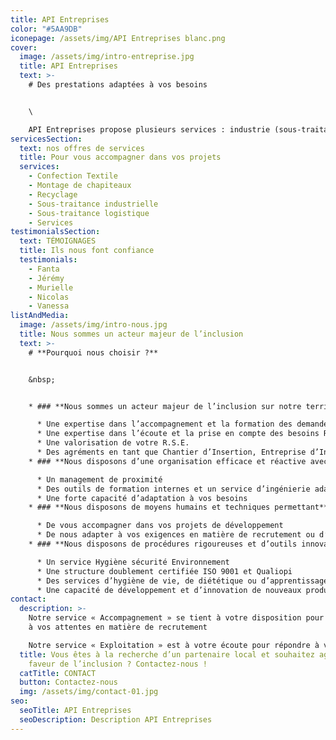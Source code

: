 ```yaml
---
title: API Entreprises
color: "#5AA9DB"
iconepage: /assets/img/API Entreprises blanc.png
cover:
  image: /assets/img/intro-entreprise.jpg
  title: API Entreprises
  text: >-
    # Des prestations adaptées à vos besoins


    \

    API Entreprises propose plusieurs services : industrie (sous-traitance industrielle, confection textile, etc.) ; recyclage (tri, démantèlement, dépollution, valorisation) ; services aux entreprises et aux collectivités (montage de chapiteaux, construction modulaire, implant en entreprise, etc.)
servicesSection:
  text: nos offres de services
  title: Pour vous accompagner dans vos projets
  services:
    - Confection Textile
    - Montage de chapiteaux
    - Recyclage
    - Sous-traitance industrielle
    - Sous-traitance logistique
    - Services
testimonialsSection:
  text: TÉMOIGNAGES
  title: Ils nous font confiance
  testimonials:
    - Fanta
    - Jérémy
    - Murielle
    - Nicolas
    - Vanessa
listAndMedia:
  image: /assets/img/intro-nous.jpg
  title: Nous sommes un acteur majeur de l’inclusion
  text: >-
    # **Pourquoi nous choisir ?** 


    &nbsp;


    * ### **Nous sommes un acteur majeur de l’inclusion sur notre territoire avec** 

      * Une expertise dans l’accompagnement et la formation des demandeurs d’emploi  
      * Une expertise dans l’écoute et la prise en compte des besoins RH des employeurs
      * Une valorisation de votre R.S.E.
      * Des agréments en tant que Chantier d’Insertion, Entreprise d’Insertion et Entreprise Adaptée 
    * ### **Nous disposons d’une organisation efficace et réactive avec** 

      * Un management de proximité
      * Des outils de formation internes et un service d’ingénierie adaptable à vos exigences
      * Une forte capacité d’adaptation à vos besoins
    * ### **Nous disposons de moyens humains et techniques permettant** 

      * De vous accompagner dans vos projets de développement
      * De nous adapter à vos exigences en matière de recrutement ou d’activité
    * ### **Nous disposons de procédures rigoureuses et d’outils innovants avec** 

      * Un service Hygiène sécurité Environnement
      * Une structure doublement certifiée ISO 9001 et Qualiopi
      * Des services d’hygiène de vie, de diététique ou d’apprentissage du Français
      * Une capacité de développement et d’innovation de nouveaux produits et services
contact:
  description: >-
    Notre service « Accompagnement » se tient à votre disposition pour répondre
    à vos attentes en matière de recrutement

    Notre service « Exploitation » est à votre écoute pour répondre à vos besoins en matière de sous-traitance, d’entretien, de rénovation ou de projets de développement.
  title: Vous êtes à la recherche d’un partenaire local et souhaitez agir en
    faveur de l’inclusion ? Contactez-nous !
  catTitle: CONTACT
  button: Contactez-nous
  img: /assets/img/contact-01.jpg
seo:
  seoTitle: API Entreprises
  seoDescription: Description API Entreprises
---
```

